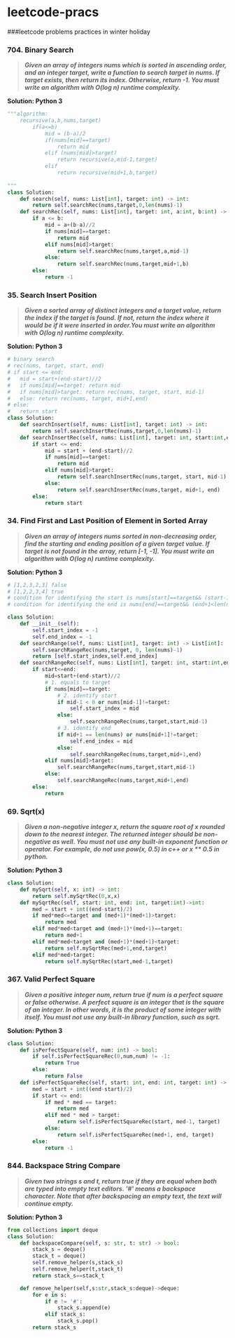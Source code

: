 # leetcode-pracs
###leetcode problems practices in winter holiday


### **704. Binary Search**

> **_Given an array of integers nums which is sorted in ascending order, and an integer target, write a function to search target in nums. If target exists, then return its index. Otherwise, return -1.
You must write an algorithm with O(log n) runtime complexity._**


**Solution: Python 3**

```python
"""algorithm: 
    recursive(a,b,nums,target)
        if(a<=b)
            mid = (b-a)/2
            if(nums[mid]==target)
                return mid
            elif (nums[mid]>target)
                return recursive(a,mid-1,target)
            elif
                return recursive(mid+1,b,target)
     
"""
class Solution:
    def search(self, nums: List[int], target: int) -> int:
        return self.searchRec(nums,target,0,len(nums)-1)
    def searchRec(self, nums: List[int], target: int, a:int, b:int) -> int:
        if a <= b:
            mid = a+(b-a)//2
            if nums[mid]==target:
                return mid
            elif nums[mid]>target:
                return self.searchRec(nums,target,a,mid-1)
            else:
                return self.searchRec(nums,target,mid+1,b)
        else:
            return -1

```

### **35. Search Insert Position**

> **_Given a sorted array of distinct integers and a target value, return the index if the target is found. If not, return the index where it would be if it were inserted in order.You must write an algorithm with O(log n) runtime complexity._**


**Solution: Python 3**

```python
# binary search
# rec(nums, target, start, end)
# if start <= end:
#   mid = start+(end-start)//2
#   if nums[mid]==target: return mid
#   if nums[mid]>target: return rec(nums, target, start, mid-1)
#   else: return rec(nums, target, mid+1,end)
# else:
#   return start
class Solution:
    def searchInsert(self, nums: List[int], target: int) -> int:
        return self.searchInsertRec(nums,target,0,len(nums)-1)
    def searchInsertRec(self, nums: List[int], target: int, start:int,end:int) -> int:
        if start <= end:
            mid = start + (end-start)//2
            if nums[mid]==target:
                return mid
            elif nums[mid]>target:
                return self.searchInsertRec(nums,target, start, mid-1)
            else:
                return self.searchInsertRec(nums,target, mid+1, end)
        else:
            return start

```
### **34. Find First and Last Position of Element in Sorted Array**

> **_Given an array of integers nums sorted in non-decreasing order, find the starting and ending position of a given target value.
If target is not found in the array, return [-1, -1].
You must write an algorithm with O(log n) runtime complexity._**


**Solution: Python 3**

```python
# [1,2,3,2,3] false
# [1,2,2,3,4] true
# condition for identifying the start is nums[start]==target&& (start-1>=0&&nums[start-1]!=target)|| start-1==-1-> start found
# condition for identifying the end is nums[end]==target&& (end+1<len(nums)&&nums[end+1]!=target)|| end+1==len(nums)-> start found

class Solution:
    def __init__(self):
        self.start_index = -1
        self.end_index = -1
    def searchRange(self, nums: List[int], target: int) -> List[int]:
        self.searchRangeRec(nums,target, 0, len(nums)-1)
        return [self.start_index,self.end_index]
    def searchRangeRec(self, nums: List[int], target: int, start:int,end:int):
        if start<=end:
            mid=start+(end-start)//2
            # 1. equals to target
            if nums[mid]==target:
                # 2. identify start
                if mid-1 < 0 or nums[mid-1]!=target:
                    self.start_index = mid
                else:
                    self.searchRangeRec(nums,target,start,mid-1)
                # 3. identify end
                if mid+1 == len(nums) or nums[mid+1]!=target:
                    self.end_index = mid
                else:
                    self.searchRangeRec(nums,target,mid+1,end)
            elif nums[mid]>target:
                self.searchRangeRec(nums,target,start,mid-1)
            else:
                self.searchRangeRec(nums,target,mid+1,end)
        else:
            return
```
### **69. Sqrt(x)**

> **_Given a non-negative integer x, return the square root of x rounded down to the nearest integer. The returned integer should be non-negative as well.
You must not use any built-in exponent function or operator.
For example, do not use pow(x, 0.5) in c++ or x ** 0.5 in python._**


**Solution: Python 3**

```python
class Solution:
    def mySqrt(self, x: int) -> int:
        return self.mySqrtRec(0,x,x)
    def mySqrtRec(self, start: int, end: int, target:int)->int:
        med = start + int((end-start)/2)
        if med*med<=target and (med+1)*(med+1)>target:
            return med
        elif med*med<target and (med+1)*(med+1)==target:
            return med+1
        elif med*med<target and (med+1)*(med+1)<target:
            return self.mySqrtRec(med+1,end,target)
        elif med*med>target:
            return self.mySqrtRec(start,med-1,target)

```
### **367. Valid Perfect Square**

> **_Given a positive integer num, return true if num is a perfect square or false otherwise.
A perfect square is an integer that is the square of an integer. In other words, it is the product of some integer with itself.
You must not use any built-in library function, such as sqrt._**


**Solution: Python 3**

```python
class Solution:
    def isPerfectSquare(self, num: int) -> bool:
        if self.isPerfectSquareRec(0,num,num) != -1:
            return True
        else:
            return False
    def isPerfectSquareRec(self, start: int, end: int, target: int) -> int:
        med = start + int((end-start)/2)
        if start <= end:
            if med * med == target:
                return med
            elif med * med > target:
                return self.isPerfectSquareRec(start, med-1, target)
            else:
                return self.isPerfectSquareRec(med+1, end, target)
        else:
            return -1
```
### **844. Backspace String Compare**

> **_Given two strings s and t, return true if they are equal when both are typed into empty text editors. '#' means a backspace character.
Note that after backspacing an empty text, the text will continue empty._**


**Solution: Python 3**

```python
from collections import deque
class Solution:
    def backspaceCompare(self, s: str, t: str) -> bool:
        stack_s = deque()
        stack_t = deque()
        self.remove_helper(s,stack_s)
        self.remove_helper(t,stack_t)
        return stack_s==stack_t

    def remove_helper(self,s:str,stack_s:deque)->deque:
        for e in s:
            if e != '#':
                stack_s.append(e)
            elif stack_s:
                stack_s.pop()
        return stack_s
```
